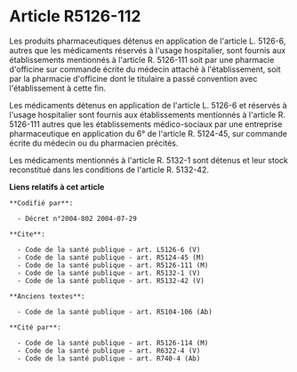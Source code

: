 # Article R5126-112

Les produits pharmaceutiques détenus en application de l'article L. 5126-6, autres que les médicaments réservés à l'usage
hospitalier, sont fournis aux établissements mentionnés à l'article R. 5126-111 soit par une pharmacie d'officine sur
commande écrite du médecin attaché à l'établissement, soit par la pharmacie d'officine dont le titulaire a passé convention
avec l'établissement à cette fin.

Les médicaments détenus en application de l'article L. 5126-6 et réservés à l'usage hospitalier sont fournis aux
établissements mentionnés à l'article R. 5126-111 autres que les établissements médico-sociaux par une entreprise
pharmaceutique en application du 6° de l'article R. 5124-45, sur commande écrite du médecin ou du pharmacien précités.

Les médicaments mentionnés à l'article R. 5132-1 sont détenus et leur stock reconstitué dans les conditions de l'article R.
5132-42.

**Liens relatifs à cet article**

	**Codifié par**:

	  - Décret n°2004-802 2004-07-29

	**Cite**:

	  - Code de la santé publique - art. L5126-6 (V)
	  - Code de la santé publique - art. R5124-45 (M)
	  - Code de la santé publique - art. R5126-111 (M)
	  - Code de la santé publique - art. R5132-1 (V)
	  - Code de la santé publique - art. R5132-42 (V)

	**Anciens textes**:

	  - Code de la santé publique - art. R5104-106 (Ab)

	**Cité par**:

	  - Code de la santé publique - art. R5126-114 (M)
	  - Code de la santé publique - art. R6322-4 (V)
	  - Code de la santé publique - art. R740-4 (Ab)
